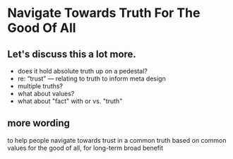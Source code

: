 # Navigate Towards Truth For The Good Of All

## Let's discuss this a lot more.

- does it hold absolute truth up on a pedestal?
- re: “trust” — relating to truth to inform meta design
- multiple truths?
- what about values?
- what about "fact" with or vs. "truth"


## more wording

to help people navigate towards trust in a common truth based on common values for the good of all, for long-term broad benefit